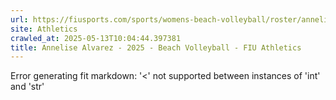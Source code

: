 ```yaml
---
url: https://fiusports.com/sports/womens-beach-volleyball/roster/annelise-alvarez/13016
site: Athletics
crawled_at: 2025-05-13T10:04:44.397381
title: Annelise Alvarez - 2025 - Beach Volleyball - FIU Athletics
---
```


Error generating fit markdown: '<' not supported between instances of 'int' and 'str'